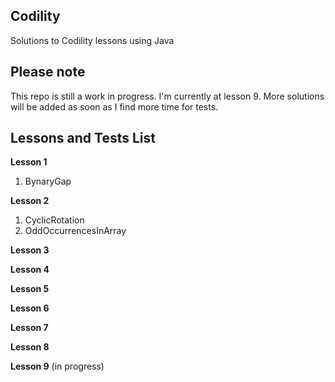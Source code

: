 ## Codility ##
Solutions to Codility lessons using Java

## Please note ##
This repo is still a work in progress. I'm currently at lesson 9.
More solutions will be added as soon as I find more time for tests.

## Lessons and Tests List ##

**Lesson 1**
1. BynaryGap

**Lesson 2**
1. CyclicRotation
2. OddOccurrencesInArray

**Lesson 3**


**Lesson 4**


**Lesson 5**


**Lesson 6**


**Lesson 7**


**Lesson 8**


**Lesson 9** (in progress)